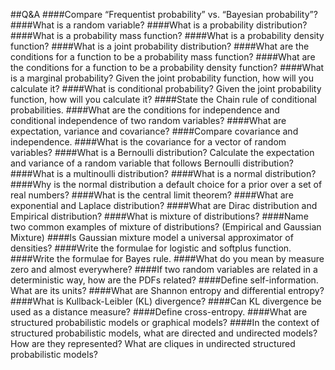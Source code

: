 ##Q&A
####Compare “Frequentist probability” vs. “Bayesian probability”?
####What is a random variable?
####What is a probability distribution?
####What is a probability mass function?
####What is a probability density function?
####What is a joint probability distribution?
####What are the conditions for a function to be a probability mass function?
####What are the conditions for a function to be a probability density function?
####What is a marginal probability? Given the joint probability function, how will you calculate it?
####What is conditional probability? Given the joint probability function, how will you calculate it?
####State the Chain rule of conditional probabilities.
####What are the conditions for independence and conditional independence of two random variables?
####What are expectation, variance and covariance?
####Compare covariance and independence.
####What is the covariance for a vector of random variables?
####What is a Bernoulli distribution? Calculate the expectation and variance of a random variable that follows Bernoulli distribution?
####What is a multinoulli distribution?
####What is a normal distribution?
####Why is the normal distribution a default choice for a prior over a set of real numbers?
####What is the central limit theorem?
####What are exponential and Laplace distribution?
####What are Dirac distribution and Empirical distribution?
####What is mixture of distributions?
####Name two common examples of mixture of distributions? (Empirical and Gaussian Mixture)
####Is Gaussian mixture model a universal approximator of densities?
####Write the formulae for logistic and softplus function.
####Write the formulae for Bayes rule.
####What do you mean by measure zero and almost everywhere?
####If two random variables are related in a deterministic way, how are the PDFs related?
####Define self-information. What are its units?
####What are Shannon entropy and differential entropy?
####What is Kullback-Leibler (KL) divergence?
####Can KL divergence be used as a distance measure?
####Define cross-entropy.
####What are structured probabilistic models or graphical models?
####In the context of structured probabilistic models, what are directed and undirected models? How are they represented? What are cliques in undirected structured probabilistic models?
